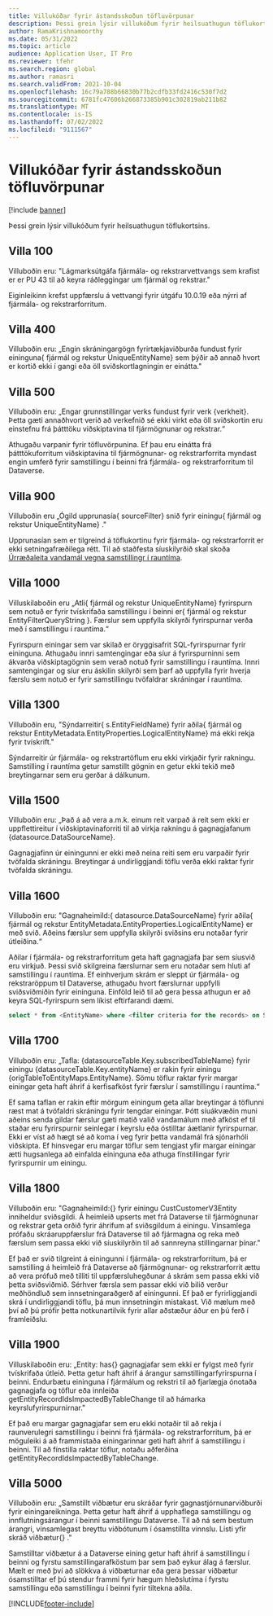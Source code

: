 ```yaml
---
title: Villukóðar fyrir ástandsskoðun töfluvörpunar
description: Þessi grein lýsir villukóðum fyrir heilsuathugun töflukortsins.
author: RamaKrishnamoorthy
ms.date: 05/31/2022
ms.topic: article
audience: Application User, IT Pro
ms.reviewer: tfehr
ms.search.region: global
ms.author: ramasri
ms.search.validFrom: 2021-10-04
ms.openlocfilehash: 16c79a788b66830b77b2cdfb33fd2416c530f7d2
ms.sourcegitcommit: 6781fc47606b266873385b901c302819ab211b82
ms.translationtype: MT
ms.contentlocale: is-IS
ms.lasthandoff: 07/02/2022
ms.locfileid: "9111567"
---
```

# <a name="errors-codes-for-the-table-map-health-check"></a>Villukóðar fyrir ástandsskoðun töfluvörpunar

[!include [banner](../../includes/banner.md)]



Þessi grein lýsir villukóðum fyrir heilsuathugun töflukortsins.

## <a name="error-100"></a>Villa 100

Villuboðin eru: "Lágmarksútgáfa fjármála- og rekstrarvettvangs sem krafist er er PU 43 til að keyra ráðleggingar um fjármál og rekstrar."

Eiginleikinn krefst uppfærslu á vettvangi fyrir útgáfu 10.0.19 eða nýrri af fjármála- og rekstrarforritum.

## <a name="error-400"></a>Villa 400

Villuboðin eru: „Engin skráningargögn fyrirtækjaviðburða fundust fyrir eininguna\{ fjármál og rekstur UniqueEntityName\} sem þýðir að annað hvort er kortið ekki í gangi eða öll sviðskortlagningin er einátta."

## <a name="error-500"></a>Villa 500

Villuboðin eru: „Engar grunnstillingar verks fundust fyrir verk \{verkheit\}. Þetta gæti annaðhvort verið að verkefnið sé ekki virkt eða öll sviðskortin eru einstefnu frá þátttöku viðskiptavina til fjármögnunar og rekstrar.“

Athugaðu varpanir fyrir töfluvörpunina. Ef þau eru einátta frá þátttökuforritum viðskiptavina til fjármögnunar- og rekstrarforrita myndast engin umferð fyrir samstillingu í beinni frá fjármála- og rekstrarforritum til Dataverse.

## <a name="error-900"></a>Villa 900

Villuboðin eru „Ógild upprunasía\{ sourceFilter\} snið fyrir einingu\{ fjármál og rekstur UniqueEntityName\} ."

Upprunasían sem er tilgreind á töflukortinu fyrir fjármála- og rekstrarforrit er ekki setningafræðilega rétt. Til að staðfesta síuskilyrðið skal skoða [Úrræðaleita vandamál vegna samstillingr í rauntíma](dual-write-troubleshooting-live-sync.md#live-synchronization-issues-that-are-caused-by-incorrect-query-filter-syntax-on-the-dual-write-maps).

## <a name="error-1000"></a>Villa 1000

Villuskilaboðin eru „Atli\{ fjármál og rekstur UniqueEntityName\} fyrirspurn sem notuð er fyrir tvískrifaða samstillingu í beinni er\{ fjármál og rekstur EntityFilterQueryString \}. Færslur sem uppfylla skilyrði fyrirspurnar verða með í samstillingu í rauntíma.“

Fyrirspurn einingar sem var skilað er öryggisafrit SQL-fyrirspurnar fyrir eininguna. Athugaðu innri samtengingar eða síur á fyrirspurninni sem ákvarða viðskiptagögnin sem verað notuð fyrir samstillingu í rauntíma. Innri samtengingar og síur eru áskilin skilyrði sem þarf að uppfylla fyrir hverja færslu sem notuð er fyrir samstillingu tvöfaldrar skráningar í rauntíma.

## <a name="error-1300"></a>Villa 1300

Villuboðin eru, "Sýndarreitir\{ s.EntityFieldName\} fyrir aðila\{ fjármál og rekstur EntityMetadata.EntityProperties.LogicalEntityName\} má ekki rekja fyrir tvískrift."

Sýndarreitir úr fjármála- og rekstrartöflum eru ekki virkjaðir fyrir rakningu. Samstilling í rauntíma getur samstillt gögnin en getur ekki tekið með breytingarnar sem eru gerðar á dálkunum.

## <a name="error-1500"></a>Villa 1500

Villuboðin eru: „Það á að vera a.m.k. einum reit varpað á reit sem ekki er uppflettireitur í viðskiptavinaforriti til að virkja rakningu á gagnagjafanum \{datasource.DataSourceName\}.

Gagnagjafinn úr einingunni er ekki með neina reiti sem eru varpaðir fyrir tvöfalda skráningu. Breytingar á undirliggjandi töflu verða ekki raktar fyrir tvöfalda skráningu.

## <a name="error-1600"></a>Villa 1600

Villuboðin eru: "Gagnaheimild:\{ datasource.DataSourceName\} fyrir aðila\{ fjármál og rekstur EntityMetadata.EntityProperties.LogicalEntityName\} er með svið. Aðeins færslur sem uppfylla skilyrði sviðsins eru notaðar fyrir útleiðina.“

Aðilar í fjármála- og rekstrarforritum geta haft gagnagjafa þar sem síusvið eru virkjuð. Þessi svið skilgreina færslurnar sem eru notaðar sem hluti af samstillingu í rauntíma. Ef einhverjum skrám er sleppt úr fjármála- og rekstraröppum til Dataverse, athugaðu hvort færslurnar uppfylli sviðsviðmiðin fyrir eininguna. Einföld leið til að gera þessa athugun er að keyra SQL-fyrirspurn sem líkist eftirfarandi dæmi.

```sql
select * from <EntityName> where <filter criteria for the records> on SQL.
```

## <a name="error-1700"></a>Villa 1700

Villuboðin eru: „Tafla: \{datasourceTable.Key.subscribedTableName\} fyrir einingu \{datasourceTable.Key.entityName\} er rakin fyrir einingu \{origTableToEntityMaps.EntityName\}. Sömu töflur raktar fyrir margar einingar geta haft áhrif á kerfisafköst fyrir færslur í samstillingu í rauntíma.“

Ef sama taflan er rakin eftir mörgum einingum geta allar breytingar á töflunni ræst mat á tvöfaldri skráningu fyrir tengdar einingar. Þótt síuákvæðin muni aðeins senda gildar færslur gæti matið valið vandamálum með afköst ef til staðar eru fyrirspurnir seinlegar í keyrslu eða óstilltar áætlanir fyrirspurnar. Ekki er víst að hægt sé að koma í veg fyrir þetta vandamál frá sjónarhóli viðskipta. Ef hinsvegar eru margar töflur sem tengjast yfir margar einingar ætti hugsanlega að einfalda eininguna eða athuga fínstillingar fyrir fyrirspurnir um einingu.

## <a name="error-1800"></a>Villa 1800
Villuboðin eru: "Gagnaheimild:{} fyrir einingu CustCustomerV3Entity inniheldur sviðsgildi. Á heimleið upserts met frá Dataverse til fjármögnunar og rekstrar geta orðið fyrir áhrifum af sviðsgildum á einingu. Vinsamlega prófaðu skráaruppfærslur frá Dataverse til að fjármagna og reka með færslum sem passa ekki við síuskilyrðin til að sannreyna stillingarnar þínar."

Ef það er svið tilgreint á einingunni í fjármála- og rekstrarforritum, þá er samstilling á heimleið frá Dataverse að fjármögnunar- og rekstrarforrit ættu að vera prófuð með tilliti til uppfærsluhegðunar á skrám sem passa ekki við þetta sviðsviðmið. Sérhver færsla sem passar ekki við bilið verður meðhöndluð sem innsetningaraðgerð af einingunni. Ef það er fyrirliggjandi skrá í undirliggjandi töflu, þá mun innsetningin mistakast. Við mælum með því að þú prófir þetta notkunartilvik fyrir allar aðstæður áður en þú ferð í framleiðslu.

## <a name="error-1900"></a>Villa 1900
Villuskilaboðin eru: „Entity: has{} gagnagjafar sem ekki er fylgst með fyrir tvískrifaða útleið. Þetta getur haft áhrif á árangur samstillingarfyrirspurna í beinni. Endurbætu eininguna í fjármálum og rekstri til að fjarlægja ónotaða gagnagjafa og töflur eða innleiða getEntityRecordIdsImpactedByTableChange til að hámarka keyrslufyrirspurnirnar."

Ef það eru margar gagnagjafar sem eru ekki notaðir til að rekja í raunverulegri samstillingu í beinni frá fjármála- og rekstrarforritum, þá er möguleiki á að frammistaða einingarinnar geti haft áhrif á samstillingu í beinni. Til að fínstilla raktar töflur, notaðu aðferðina getEntityRecordIdsImpactedByTableChange.

## <a name="error-5000"></a>Villa 5000
Villuboðin eru: „Samstillt viðbætur eru skráðar fyrir gagnastjórnunarviðburði fyrir einingareikninga. Þetta getur haft áhrif á upphaflega samstillingu og innflutningsárangur í beinni samstillingu Dataverse. Til að ná sem bestum árangri, vinsamlegast breyttu viðbótunum í ósamstillta vinnslu. Listi yfir skráð viðbætur{} ."

Samstilltar viðbætur á a Dataverse eining getur haft áhrif á samstillingu í beinni og fyrstu samstillingarafköstum þar sem það eykur álag á færslur. Mælt er með því að slökkva á viðbæturnar eða gera þessar viðbætur ósamstilltar ef þú stendur frammi fyrir hægum hleðslutíma í fyrstu samstillingu eða samstillingu í beinni fyrir tiltekna aðila.

[!INCLUDE[footer-include](../../../../includes/footer-banner.md)]

